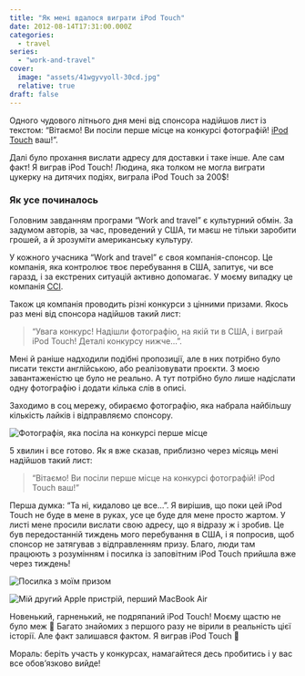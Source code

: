 ```yaml
---
title: "Як мені вдалося виграти iPod Touch"
date: 2012-08-14T17:31:00.000Z
categories:
  - travel
series:
  - "work-and-travel"
cover:
  image: "assets/41wgyvyoll-30cd.jpg"
  relative: true
draft: false
---
```


Одного чудового літнього дня мені від спонсора надійшов лист із текстом: “Вітаємо! Ви посіли перше місце на конкурсі фотографій! [iPod Touch](https://uk.wikipedia.org/wiki/IPod_Touch) ваш!”.

Далі було прохання вислати адресу для доставки і таке інше. Але сам факт! Я виграв iPod Touch! Людина, яка толком не могла виграти цукерку на дитячих подіях, виграла iPod Touch за 200$!

### Як усе починалось

Головним завданням програми “Work and travel” є культурний обмін. За задумом авторів, за час, проведений у США, ти маєш не тільки заробити грошей, а й зрозуміти американську культуру.

У кожного учасника “Work and travel” є своя компанія-спонсор. Це компанія, яка контролює твоє перебування в США, запитує, чи все гаразд, і за екстрених ситуацій активно допомагає. У моєму випадку це компанія [CCI](https://greenheartexchange.org).

Також ця компанія проводить різні конкурси з цінними призами. Якось раз мені від спонсора надійшов такий лист:

> “Увага конкурс! Надішли фотографію, на якій ти в США, і виграй iPod Touch! Деталі конкурсу нижче…”.

Мені й раніше надходили подібні пропозиції, але в них потрібно було писати тексти англійською, або реалізовувати проєкти. З моєю завантаженістю це було не реально. А тут потрібно було лише надіслати одну фотографію і додати кілька слів в описі.

Заходимо в соц мережу, обираємо фотографію, яка набрала найбільшу кількість лайків і відправляємо спонсору.

![Фотографія, яка посіла на конкурсі перше місце](assets/fotografiya-yaka-posila-na-konkursi-pershe-mistse-139e.jpg "Фотографія, яка посіла на конкурсі перше місце")

5 хвилин і все готово. Як я вже сказав, приблизно через місяць мені надійшов такий лист:

> “Вітаємо! Ви посіли перше місце на конкурсі фотографій! iPod Touch ваш!”

Перша думка: “Та ні, кидалово це все…”. Я вирішив, що поки цей iPod Touch не буде в мене в руках, усе це буде для мене просто жартом. У листі мене просили вислати свою адресу, що я відразу ж і зробив. Це був передостанній тиждень мого перебування в США, і я попросив, щоб спонсор не затягував з відправленням призу. Благо, люди там працюють з розумінням і посилка із заповітним iPod Touch прийшла вже через тиждень!

![Посилка з моїм призом](assets/posilka-z-moim-prizom-77d5.jpg "Посилка з моїм призом")

![Мій другий Apple пристрій, перший MacBook Air](assets/mii-drugii-apple-pristrii-pershii-macbook-air-1753.jpg "Мій другий Apple пристрій, перший MacBook Air")

Новенький, гарненький, не подряпаний iPod Touch! Моєму щастю не було меж 🙂 Багато знайомих з першого разу не вірили в реальність цієї історії. Але факт залишався фактом. Я виграв iPod Touch 🥳

Мораль: беріть участь у конкурсах, намагайтеся десь пробитись і у вас все обов’язково вийде!
